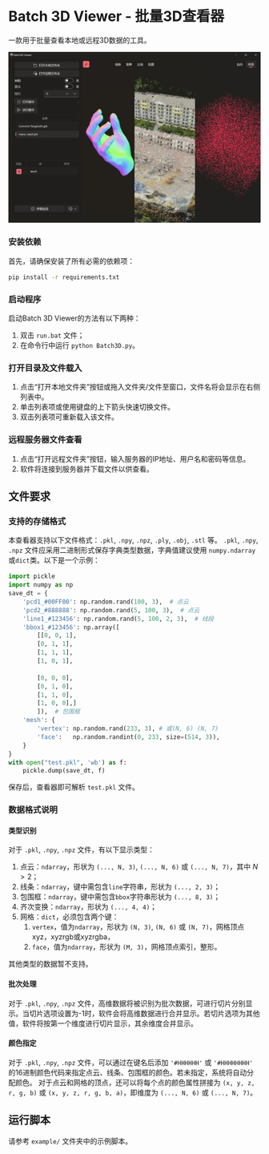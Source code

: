 # Batch 3D Viewer - 批量3D查看器
一款用于批量查看本地或远程3D数据的工具。

![image](asset/cover1.png)

### 安装依赖
首先，请确保安装了所有必需的依赖项：
```bash
pip install -r requirements.txt
```
### 启动程序
启动Batch 3D Viewer的方法有以下两种：
1. 双击 `run.bat` 文件；
2. 在命令行中运行 `python Batch3D.py`。
### 打开目录及文件载入
1. 点击“打开本地文件夹”按钮或拖入文件夹/文件至窗口，文件名将会显示在右侧列表中。
2. 单击列表项或使用键盘的上下箭头快速切换文件。
3. 双击列表项可重新载入该文件。
### 远程服务器文件查看
1. 点击“打开远程文件夹”按钮，输入服务器的IP地址、用户名和密码等信息。
2. 软件将连接到服务器并下载文件以供查看。
## 文件要求
### 支持的存储格式
本查看器支持以下文件格式：`.pkl`, `.npy`, `.npz`, `.ply`, `.obj`, `.stl` 等。
`.pkl`, `.npy`, `.npz` 文件应采用二进制形式保存字典类型数据，字典值建议使用 `numpy.ndarray` 或`dict`类。以下是一个示例：
```python
import pickle
import numpy as np
save_dt = {
    'pcd1_#00FF00': np.random.rand(100, 3),  # 点云
    'pcd2_#888888': np.random.rand(5, 100, 3),  # 点云
    'line1_#123456': np.random.rand(5, 100, 2, 3),  # 线段
    'bbox1_#123456': np.array([
        [[0, 0, 1],
        [0, 1, 1],
        [1, 1, 1],
        [1, 0, 1],
        
        [0, 0, 0],
        [0, 1, 0],
        [1, 1, 0],
        [1, 0, 0],]
        ]),  # 包围框
    'mesh': {
        'vertex': np.random.rand(233, 3), # 或(N, 6) (N, 7)
        'face':   np.random.randint(0, 233, size=(514, 3)),
    }
}
with open("test.pkl", 'wb') as f:
    pickle.dump(save_dt, f)
```
保存后，查看器即可解析 `test.pkl` 文件。
### 数据格式说明
#### 类型识别
对于 `.pkl`, `.npy`, `.npz` 文件，有以下显示类型：
1. 点云：`ndarray`，形状为 `(..., N, 3)`, `(..., N, 6)` 或 `(..., N, 7)`，其中 $N > 2$；
2. 线条：`ndarray`，键中需包含`line`字符串，形状为 `(..., 2, 3)`；
3. 包围框：`ndarray`，键中需包含`bbox`字符串形状为 `(..., 8, 3)`；
4. 齐次变换：`ndarray`，形状为 `(..., 4, 4)`；
5. 网格：`dict`，必须包含两个键：
    1. `vertex`，值为`ndarray`，形状为 `(N, 3)`, `(N, 6)` 或 `(N, 7)`，网格顶点xyz，xyzrgb或xyzrgba，
    2. `face`，值为`ndarray`，形状为 `(M, 3)`，网格顶点索引，整形。

其他类型的数据暂不支持。
#### 批次处理
对于 `.pkl`, `.npy`, `.npz` 文件，高维数据将被识别为批次数据，可进行切片分别显示。当切片选项设置为-1时，软件会将高维数据进行合并显示。若切片选项为其他值，软件将按第一个维度进行切片显示，其余维度合并显示。
#### 颜色指定
对于 `.pkl`, `.npy`, `.npz` 文件，可以通过在键名后添加 `'#HHHHHH'` 或 `'#HHHHHHHH'` 的16进制颜色代码来指定点云、线条、包围框的颜色。若未指定，系统将自动分配颜色。
对于点云和网格的顶点，还可以将每个点的颜色属性拼接为 `(x, y, z, r, g, b)` 或 `(x, y, z, r, g, b, a)`，即维度为 `(..., N, 6)` 或 `(..., N, 7)`。
## 运行脚本
请参考 `example/` 文件夹中的示例脚本。

